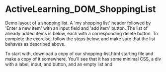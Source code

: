 # ActiveLearning_DOM_ShoppingList
Demo layout of a shopping list. A 'my shopping list' header followed by 'Enter a new item' with an input field and 'add item' button. The list of already added items is below, each with a corresponding delete button. 
To complete the exercise, follow the steps below, and make sure that the list behaves as described above.

To start with, download a copy of our shopping-list.html starting file and make a copy of it somewhere. You'll see that it has some minimal CSS, a div with a label, input, and button, and an empty list and <script> element. You'll be making all your additions inside the script.
Create three variables that hold references to the list (<ul>), <input>, and <button> elements.
Create a function that will run in response to the button being clicked.
Inside the function body, start off by storing the current value of the input element in a variable.
Next, empty the input element by setting its value to an empty string — ''.
Create three new elements — a list item (<li>), <span>, and <button>, and store them in variables.
Append the span and the button as children of the list item.
Set the text content of the span to the input element value you saved earlier, and the text content of the button to 'Delete'.
Append the list item as a child of the list.
Attach an event handler to the delete button so that, when clicked, it will delete the entire list item (<li>...</li>).
Finally, use the focus() method to focus the input element ready for entering the next shopping list item.
